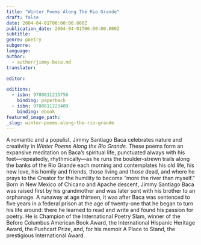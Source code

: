 ```yaml
---
title: "Winter Poems Along The Rio Grande"
draft: false
date: 2004-04-01T06:00:00.000Z
publication_date: 2004-04-01T06:00:00.000Z
subtitle:
genre: poetry
subgenre:
language:
author:
  - author/jimmy-baca.md
translator:

editor:

editions:
  - isbn: 9780811215756
    binding: paperback
  - isbn: 9780811223409
    binding: ebook
featured_image_path:
_slug: winter-poems-along-the-rio-grande
---
```


A romantic and a populist, Jimmy Santiago Baca celebrates nature and creativity in _Winter Poems Along the Rio Grande_. These poems form an expansive meditation on Baca’s spiritual life, punctuated always with his feet––repeatedly, rhythmically––as he runs the boulder-strewn trails along the banks of the Rio Grande each morning and contemplates his old life, his new love, his homily and friends, those living and those dead, and where he prays to the Creator for the humility to become “more the river than myself." Born in New Mexico of Chicano and Apache descent, Jimmy Santiago Baca was raised first by his grandmother and was later sent with his brother to an orphanage. A runaway at age thirteen, it was after Baca was sentenced to five years in a federal prison at the age of twenty-one that he began to turn his life around: there he learned to read and write and found his passion for poetry. He is Champion of the International Poetry Slam, winner of the Before Columbus American Book Award, the International Hispanic Heritage Award, the Pushcart Prize, and, for his memoir A Place to Stand, the prestigious International Award.

